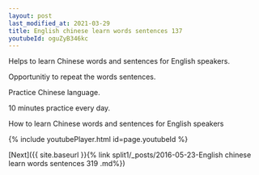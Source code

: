 ```yaml
---
layout: post
last_modified_at: 2021-03-29
title: English chinese learn words sentences 137 
youtubeId: oguZyB346kc
---
```

 
 
Helps to learn Chinese words and sentences for English speakers.

Opportunitiy to repeat the words sentences. 

Practice Chinese language. 
 
10 minutes practice every day. 
 
How to learn Chinese words and sentences for English speakers 
 
{% include youtubePlayer.html id=page.youtubeId %}
 
 
[Next]({{ site.baseurl }}{% link  split1/_posts/2016-05-23-English chinese learn words sentences 319 .md%})
 
